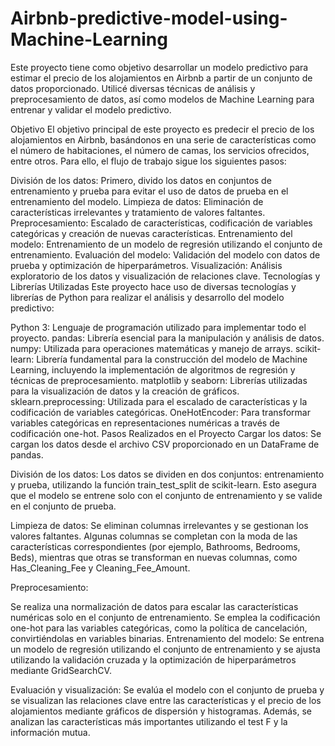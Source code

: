 # Airbnb-predictive-model-using-Machine-Learning

Este proyecto tiene como objetivo desarrollar un modelo predictivo para estimar el precio de los alojamientos en Airbnb a partir de un conjunto de datos proporcionado. Utilicé diversas técnicas de análisis y preprocesamiento de datos, así como modelos de Machine Learning para entrenar y validar el modelo predictivo.

Objetivo
El objetivo principal de este proyecto es predecir el precio de los alojamientos en Airbnb, basándonos en una serie de características como el número de habitaciones, el número de camas, los servicios ofrecidos, entre otros. Para ello, el flujo de trabajo sigue los siguientes pasos:

División de los datos: Primero, divido los datos en conjuntos de entrenamiento y prueba para evitar el uso de datos de prueba en el entrenamiento del modelo.
Limpieza de datos: Eliminación de características irrelevantes y tratamiento de valores faltantes.
Preprocesamiento: Escalado de características, codificación de variables categóricas y creación de nuevas características.
Entrenamiento del modelo: Entrenamiento de un modelo de regresión utilizando el conjunto de entrenamiento.
Evaluación del modelo: Validación del modelo con datos de prueba y optimización de hiperparámetros.
Visualización: Análisis exploratorio de los datos y visualización de relaciones clave.
Tecnologías y Librerías Utilizadas
Este proyecto hace uso de diversas tecnologías y librerías de Python para realizar el análisis y desarrollo del modelo predictivo:

Python 3: Lenguaje de programación utilizado para implementar todo el proyecto.
pandas: Librería esencial para la manipulación y análisis de datos.
numpy: Utilizada para operaciones matemáticas y manejo de arrays.
scikit-learn: Librería fundamental para la construcción del modelo de Machine Learning, incluyendo la implementación de algoritmos de regresión y técnicas de preprocesamiento.
matplotlib y seaborn: Librerías utilizadas para la visualización de datos y la creación de gráficos.
sklearn.preprocessing: Utilizada para el escalado de características y la codificación de variables categóricas.
OneHotEncoder: Para transformar variables categóricas en representaciones numéricas a través de codificación one-hot.
Pasos Realizados en el Proyecto
Cargar los datos: Se cargan los datos desde el archivo CSV proporcionado en un DataFrame de pandas.

División de los datos: Los datos se dividen en dos conjuntos: entrenamiento y prueba, utilizando la función train_test_split de scikit-learn. Esto asegura que el modelo se entrene solo con el conjunto de entrenamiento y se valide en el conjunto de prueba.

Limpieza de datos: Se eliminan columnas irrelevantes y se gestionan los valores faltantes. Algunas columnas se completan con la moda de las características correspondientes (por ejemplo, Bathrooms, Bedrooms, Beds), mientras que otras se transforman en nuevas columnas, como Has_Cleaning_Fee y Cleaning_Fee_Amount.

Preprocesamiento:

Se realiza una normalización de datos para escalar las características numéricas solo en el conjunto de entrenamiento.
Se emplea la codificación one-hot para las variables categóricas, como la política de cancelación, convirtiéndolas en variables binarias.
Entrenamiento del modelo: Se entrena un modelo de regresión utilizando el conjunto de entrenamiento y se ajusta utilizando la validación cruzada y la optimización de hiperparámetros mediante GridSearchCV.

Evaluación y visualización: Se evalúa el modelo con el conjunto de prueba y se visualizan las relaciones clave entre las características y el precio de los alojamientos mediante gráficos de dispersión y histogramas. Además, se analizan las características más importantes utilizando el test F y la información mutua.

